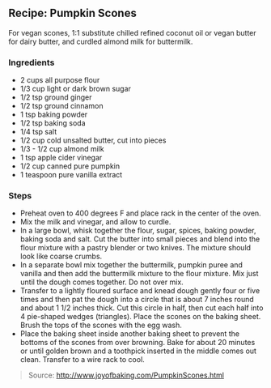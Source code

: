## Recipe: Pumpkin Scones
For vegan scones, 1:1 substitute chilled refined coconut oil or vegan butter for dairy butter, and curdled almond milk for buttermilk.  


### Ingredients
 - 2 cups all purpose flour
 - 1/3 cup light or dark brown sugar
 - 1/2 tsp ground ginger
 - 1/2 tsp ground cinnamon
 - 1 tsp baking powder
 - 1/2 tsp baking soda
 - 1/4 tsp salt
 - 1/2 cup cold unsalted butter, cut into pieces
 - 1/3 - 1/2 cup almond milk
 - 1 tsp apple cider vinegar
 - 1/2 cup canned pure pumpkin
 - 1 teaspoon pure vanilla extract

### Steps
 - Preheat oven to 400 degrees F and place rack in the center of the oven.
 - Mix the milk and vinegar, and allow to curdle.
 - In a large bowl, whisk together the flour, sugar, spices, baking powder, baking soda and salt. Cut the butter into small pieces and blend into the flour mixture with a pastry blender or two knives. The mixture should look like coarse crumbs.
 - In a separate bowl mix together the buttermilk, pumpkin puree and vanilla and then add the buttermilk mixture to the flour mixture. Mix just until the dough comes together. Do not over mix.
 - Transfer to a lightly floured surface and knead dough gently four or five times and then pat the dough into a circle that is about 7 inches round and about 1 1/2 inches thick. Cut this circle in half, then cut each half into 4 pie-shaped wedges (triangles). Place the scones on the baking sheet. Brush the tops of the scones with the egg wash.
 - Place the baking sheet inside another baking sheet to prevent the bottoms of the scones from over browning. Bake for about 20 minutes or until golden brown and a toothpick inserted in the middle comes out clean. Transfer to a wire rack to cool.

> Source: http://www.joyofbaking.com/PumpkinScones.html